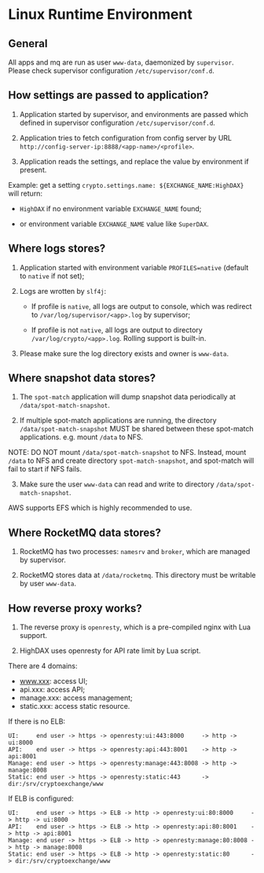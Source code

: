 # Linux Runtime Environment

## General

All apps and mq are run as user `www-data`, daemonized by `supervisor`. Please check supervisor configuration `/etc/supervisor/conf.d`.

## How settings are passed to application?

1. Application started by supervisor, and environments are passed which defined in supervisor configuration `/etc/supervisor/conf.d`.

2. Application tries to fetch configuration from config server by URL `http://config-server-ip:8888/<app-name>/<profile>`.

3. Application reads the settings, and replace the value by environment if present.

Example: get a setting `crypto.settings.name: ${EXCHANGE_NAME:HighDAX}` will return:

  - `HighDAX` if no environment variable `EXCHANGE_NAME` found;

  - or environment variable `EXCHANGE_NAME` value like `SuperDAX`.

## Where logs stores?

1. Application started with environment variable `PROFILES=native` (default to `native` if not set);

2. Logs are wrotten by `slf4j`:

   - If profile is `native`, all logs are output to console, which was redirect to `/var/log/supervisor/<app>.log` by supervisor;

   - If profile is not `native`, all logs are output to directory `/var/log/crypto/<app>.log`. Rolling support is built-in.

3. Please make sure the log directory exists and owner is `www-data`.

## Where snapshot data stores?

1. The `spot-match` application will dump snapshot data periodically at `/data/spot-match-snapshot`.

2. If multiple spot-match applications are running, the directory `/data/spot-match-snapshot` MUST be shared between these spot-match applications. e.g. mount `/data` to NFS.

NOTE: DO NOT mount `/data/spot-match-snapshot` to NFS. Instead, mount `/data` to NFS and create directory `spot-match-snapshot`, and spot-match will fail to start if NFS fails.

3. Make sure the user `www-data` can read and write to directory `/data/spot-match-snapshot`.

AWS supports EFS which is highly recommended to use.

## Where RocketMQ data stores?

1. RocketMQ has two processes: `namesrv` and `broker`, which are managed by supervisor.

2. RocketMQ stores data at `/data/rocketmq`. This directory must be writable by user `www-data`.

## How reverse proxy works?

1. The reverse proxy is `openresty`, which is a pre-compiled nginx with Lua support.

2. HighDAX uses openresty for API rate limit by Lua script.

There are 4 domains:

  - www.xxx: access UI;
  - api.xxx: access API;
  - manage.xxx: access management;
  - static.xxx: access static resource.

If there is no ELB:

    UI:     end user -> https -> openresty:ui:443:8000     -> http -> ui:8000
    API:    end user -> https -> openresty:api:443:8001    -> http -> api:8001
    Manage: end user -> https -> openresty:manage:443:8008 -> http -> manage:8008
    Static: end user -> https -> openresty:static:443      -> dir:/srv/cryptoexchange/www

If ELB is configured:

    UI:     end user -> https -> ELB -> http -> openresty:ui:80:8000     -> http -> ui:8000
    API:    end user -> https -> ELB -> http -> openresty:api:80:8001    -> http -> api:8001
    Manage: end user -> https -> ELB -> http -> openresty:manage:80:8008 -> http -> manage:8008
    Static: end user -> https -> ELB -> http -> openresty:static:80      -> dir:/srv/cryptoexchange/www
